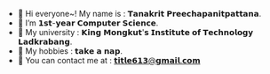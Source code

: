 - 📢 Hi everyone~! My name is : 𝗧𝗮𝗻𝗮𝗸𝗿𝗶𝘁 𝗣𝗿𝗲𝗲𝗰𝗵𝗮𝗽𝗮𝗻𝗶𝘁𝗽𝗮𝘁𝘁𝗮𝗻𝗮.
- 📢 I’m 𝟭𝘀𝘁-𝘆𝗲𝗮𝗿 𝗖𝗼𝗺𝗽𝘂𝘁𝗲𝗿 𝗦𝗰𝗶𝗲𝗻𝗰𝗲.
- 📢 My university : 𝗞𝗶𝗻𝗴 𝗠𝗼𝗻𝗴𝗸𝘂𝘁'𝘀 𝗜𝗻𝘀𝘁𝗶𝘁𝘂𝘁𝗲 𝗼𝗳 𝗧𝗲𝗰𝗵𝗻𝗼𝗹𝗼𝗴𝘆 𝗟𝗮𝗱𝗸𝗿𝗮𝗯𝗮𝗻𝗴.
- 📢 My hobbies : 𝘁𝗮𝗸𝗲 𝗮 𝗻𝗮𝗽.
- 📢 You can contact me at : 𝘁𝗶𝘁𝗹𝗲𝟲𝟭𝟯@𝗴𝗺𝗮𝗶𝗹.𝗰𝗼𝗺

<!---
sSODAs/sSODAs is a ✨ special ✨ repository because its `README.md` (this file) appears on your GitHub profile.
You can click the Preview link to take a look at your changes.
--->
